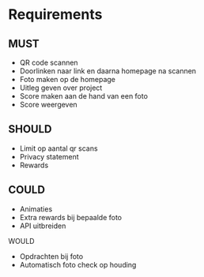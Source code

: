 <h1>Requirements</h1>
<h2>MUST</h2>
<ul>
    <li>QR code scannen</li>
    <li>Doorlinken naar link en daarna homepage na scannen</li>
    <li>Foto maken op de homepage</li>
    <li>Uitleg geven over project</li>
    <li>Score maken aan de hand van een foto</li>
    <li>Score weergeven</li>
</ul>
<h2>SHOULD</h2>
<ul>
    <li>Limit op aantal qr scans</li>
    <li>Privacy statement</li>
    <li>Rewards</li>
</ul>
<h2>COULD</h2>
<ul>
    <li>Animaties</li>
    <li>Extra rewards bij bepaalde foto</li>
    <li>API uitbreiden</li>
</ul
<h2>WOULD</h2>
<ul>
    <li>Opdrachten bij foto</li>
    <li>Automatisch foto check op houding</li>
</ul>
